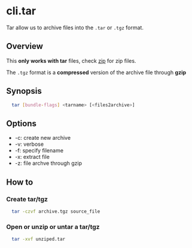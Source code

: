 # cli.tar

Tar allow us to archive files into the `.tar` or `.tgz` format.

## Overview

This **only works with tar** files, check [zip](./kg1a.md) for zip files.

The `.tgz` format is a **compressed** version of the archive file through
**gzip**

## Synopsis

```sh
  tar [bundle-flags] <tarname> [<files2archive>]
```

## Options

- -c: create new archive
- -v: verbose
- -f: specify filename
- -x: extract file
- -z: file archve through gzip

## How to

### Create tar/tgz

```sh
  tar -czvf archive.tgz source_file
```

### Open or unzip or untar a tar/tgz

```sh
  tar -xvf unziped.tar
```
